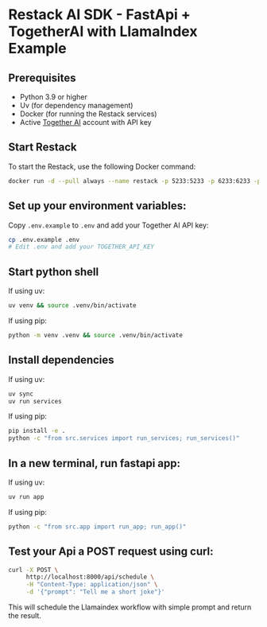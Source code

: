 # Restack AI SDK - FastApi + TogetherAI with LlamaIndex Example

## Prerequisites

- Python 3.9 or higher
- Uv (for dependency management)
- Docker (for running the Restack services)
- Active [Together AI](https://together.ai) account with API key

## Start Restack

To start the Restack, use the following Docker command:

```bash
docker run -d --pull always --name restack -p 5233:5233 -p 6233:6233 -p 7233:7233 ghcr.io/restackio/restack:main
```

## Set up your environment variables:

Copy `.env.example` to `.env` and add your Together AI API key:

```bash
cp .env.example .env
# Edit .env and add your TOGETHER_API_KEY
```

## Start python shell

If using uv:

```bash
uv venv && source .venv/bin/activate
```

If using pip:

```bash
python -m venv .venv && source .venv/bin/activate
```

## Install dependencies

If using uv:

```bash
uv sync
uv run services
```

If using pip:

```bash
pip install -e .
python -c "from src.services import run_services; run_services()"
```

## In a new terminal, run fastapi app:

If using uv:

```bash
uv run app
```

If using pip:

```bash
python -c "from src.app import run_app; run_app()"
```

## Test your Api a POST request using curl:

```bash
curl -X POST \
     http://localhost:8000/api/schedule \
     -H "Content-Type: application/json" \
     -d '{"prompt": "Tell me a short joke"}'
```

This will schedule the Llamaindex workflow with simple prompt and return the result.

